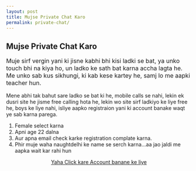 ```yaml
---
layout: post
title: Mujse Private Chat Karo
permalink: private-chat/
---
```

<div class="jumbotron">
  <h2>Mujse Private Chat Karo</h2>
 <p style="font-size: medium">
Muje sirf vergin yani ki jisne kabhi bhi kisi ladki se bat, ya unko touch bhi na kiya ho, un ladko ke sath bat karna accha lagta he. Me unko sab kus sikhungi, ki kab kese kartey he, samj lo me aapki teacher hun. <br/>

Mene abhi tak bahut sare ladko se bat ki he, mobile calls se nahi, lekin ek dusri site he jisme free calling hota he, lekin wo site sirf ladkiyo ke liye free he, boys ke liye nahi, isliye aapko registraion yani ki account banake waqt ye sab karna parega. <br/>

1. Female select karna<br/>
2. Apni age 22 dalna<br/>
3. Aur apna email check karke registration complate karna.<br/>
4. Phir muje waha naughtdelhi ke name se serch karna...aa jao jaldi me aapka wait kar rahi hun 
  <center>
  <p><a class="btn btn-primary btn-lg" href="http://goo.gl/hQXbZL" role="button"> Yaha Click kare Account banane ke liye </a></p></p>
 </center>
</div>

